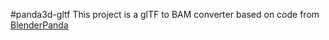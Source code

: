 #panda3d-gltf
This project is a glTF to BAM converter based on code from [BlenderPanda](https://github.com/Moguri/BlenderPanda)
